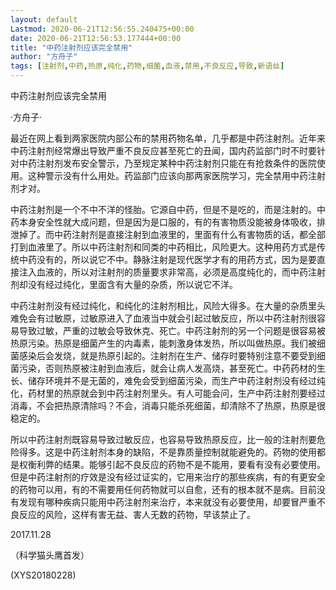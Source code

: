 ```yaml
---
layout: default
Lastmod: 2020-06-21T12:56:55.240475+00:00
date: 2020-06-21T12:56:53.177444+00:00
title: "中药注射剂应该完全禁用"
author: "方舟子"
tags: [注射剂,中药,热原,纯化,药物,细菌,血液,禁用,不良反应,导致,新语丝]
---
```


中药注射剂应该完全禁用

·方舟子·

最近在网上看到两家医院内部公布的禁用药物名单，几乎都是中药注射剂。近年来中药注射剂经常爆出导致严重不良反应甚至死亡的丑闻，国内药监部门时不时要针对中药注射剂发布安全警示，乃至规定某种中药注射剂只能在有抢救条件的医院使用。这种警示没有什么用处。药监部门应该向那两家医院学习，完全禁用中药注射剂才对。

中药注射剂是一个不中不洋的怪胎。它源自中药，但是不是吃的，而是注射的。中药本身安全性就大成问题，但是因为是口服的，有的有害物质没能被身体吸收，排泄掉了。而中药注射剂是直接注射到血液里的，里面有什么有害物质的话，都全部打到血液里了。所以中药注射剂和同类的中药相比，风险更大。这种用药方式是传统中药没有的，所以说它不中。静脉注射是现代医学才有的用药方式，因为是要直接注入血液的，所以对注射剂的质量要求非常高，必须是高度纯化的，而中药注射剂却没有经过纯化，里面含有大量的杂质，所以说它不洋。

中药注射剂没有经过纯化，和纯化的注射剂相比，风险大得多。在大量的杂质里头难免会有过敏原，过敏原进入了血液当中就会引起过敏反应，所以中药注射剂很容易导致过敏，严重的过敏会导致休克、死亡。中药注射剂的另一个问题是很容易被热原污染。热原是细菌产生的内毒素，能刺激身体发热，所以叫做热原。我们被细菌感染后会发烧，就是热原引起的。注射剂在生产、储存时要特别注意不要受到细菌污染，否则热原被注射到血液后，就会让病人发高烧，甚至死亡。中药药材的生长、储存环境并不是无菌的，难免会受到细菌污染，而生产中药注射剂没有经过纯化，药材里的热原就会到中药注射剂里头。有人可能会问，生产中药注射剂要经过消毒，不会把热原清除吗？不会，消毒只能杀死细菌，却清除不了热原，热原是很稳定的。

所以中药注射剂既容易导致过敏反应，也容易导致热原反应，比一般的注射剂要危险得多。这是中药注射剂本身的缺陷，不是靠质量控制就能避免的。药物的使用都是权衡利弊的结果。能够引起不良反应的药物不是不能用，要看有没有必要使用。但是中药注射剂的疗效是没有经过证实的，它用来治疗的那些疾病，有的有更安全的药物可以用，有的不需要用任何药物就可以自愈，还有的根本就不是病。目前没有发现有哪种疾病只能用中药注射剂来治疗，本来就没有必要使用，却要冒严重不良反应的风险，这样有害无益、害人无数的药物，早该禁止了。

2017.11.28

（科学猫头鹰首发）

(XYS20180228)

